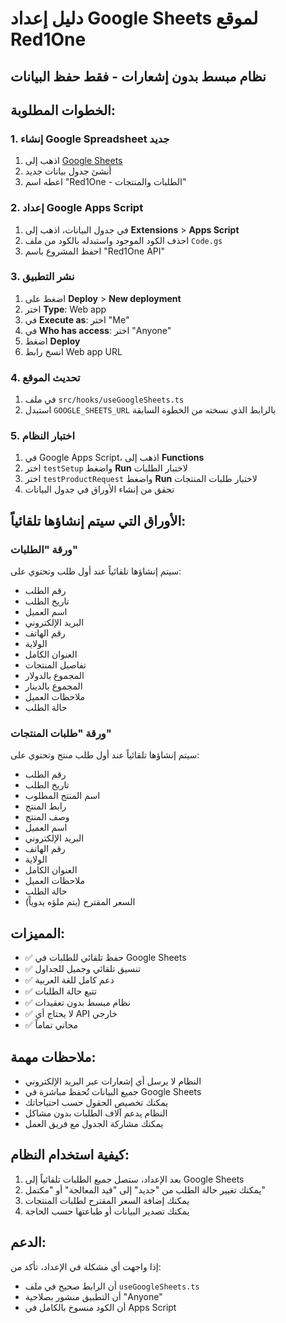 # دليل إعداد Google Sheets لموقع Red1One
## نظام مبسط بدون إشعارات - فقط حفظ البيانات

## الخطوات المطلوبة:

### 1. إنشاء Google Spreadsheet جديد
1. اذهب إلى [Google Sheets](https://sheets.google.com)
2. أنشئ جدول بيانات جديد
3. اعطه اسم "Red1One - الطلبات والمنتجات"

### 2. إعداد Google Apps Script
1. في جدول البيانات، اذهب إلى **Extensions** > **Apps Script**
2. احذف الكود الموجود واستبدله بالكود من ملف `Code.gs`
3. احفظ المشروع باسم "Red1One API"

### 3. نشر التطبيق
1. اضغط على **Deploy** > **New deployment**
2. اختر **Type**: Web app
3. في **Execute as**: اختر "Me"
4. في **Who has access**: اختر "Anyone"
5. اضغط **Deploy**
6. انسخ رابط Web app URL

### 4. تحديث الموقع
1. في ملف `src/hooks/useGoogleSheets.ts`
2. استبدل `GOOGLE_SHEETS_URL` بالرابط الذي نسخته من الخطوة السابقة

### 5. اختبار النظام
1. في Google Apps Script، اذهب إلى **Functions**
2. اختر `testSetup` واضغط **Run** لاختبار الطلبات
3. اختر `testProductRequest` واضغط **Run** لاختبار طلبات المنتجات
4. تحقق من إنشاء الأوراق في جدول البيانات

## الأوراق التي سيتم إنشاؤها تلقائياً:

### ورقة "الطلبات"
سيتم إنشاؤها تلقائياً عند أول طلب وتحتوي على:
- رقم الطلب
- تاريخ الطلب  
- اسم العميل
- البريد الإلكتروني
- رقم الهاتف
- الولاية
- العنوان الكامل
- تفاصيل المنتجات
- المجموع بالدولار
- المجموع بالدينار
- ملاحظات العميل
- حالة الطلب

### ورقة "طلبات المنتجات"
سيتم إنشاؤها تلقائياً عند أول طلب منتج وتحتوي على:
- رقم الطلب
- تاريخ الطلب
- اسم المنتج المطلوب
- رابط المنتج
- وصف المنتج
- اسم العميل
- البريد الإلكتروني
- رقم الهاتف
- الولاية
- العنوان الكامل
- ملاحظات العميل
- حالة الطلب
- السعر المقترح (يتم ملؤه يدوياً)

## المميزات:
- ✅ حفظ تلقائي للطلبات في Google Sheets
- ✅ تنسيق تلقائي وجميل للجداول
- ✅ دعم كامل للغة العربية
- ✅ تتبع حالة الطلبات
- ✅ نظام مبسط بدون تعقيدات
- ✅ لا يحتاج أي API خارجي
- ✅ مجاني تماماً

## ملاحظات مهمة:
- النظام لا يرسل أي إشعارات عبر البريد الإلكتروني
- جميع البيانات تُحفظ مباشرة في Google Sheets
- يمكنك تخصيص الحقول حسب احتياجاتك
- النظام يدعم آلاف الطلبات بدون مشاكل
- يمكنك مشاركة الجدول مع فريق العمل

## كيفية استخدام النظام:
1. بعد الإعداد، ستصل جميع الطلبات تلقائياً إلى Google Sheets
2. يمكنك تغيير حالة الطلب من "جديد" إلى "قيد المعالجة" أو "مكتمل"
3. يمكنك إضافة السعر المقترح لطلبات المنتجات
4. يمكنك تصدير البيانات أو طباعتها حسب الحاجة

## الدعم:
إذا واجهت أي مشكلة في الإعداد، تأكد من:
- أن الرابط صحيح في ملف `useGoogleSheets.ts`
- أن التطبيق منشور بصلاحية "Anyone"
- أن الكود منسوخ بالكامل في Apps Script